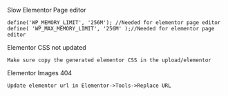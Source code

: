 Slow Elementor Page editor
```
define('WP_MEMORY_LIMIT', '256M'); //Needed for elementor page editor
define( 'WP_MAX_MEMORY_LIMIT', '256M' );//Needed for elementor page editor
```
Elementor CSS not updated
```
Make sure copy the generated elementor CSS in the upload/elementor
```
Elementor Images 404
```
Update elementor url in Elementor->Tools->Replace URL
```
